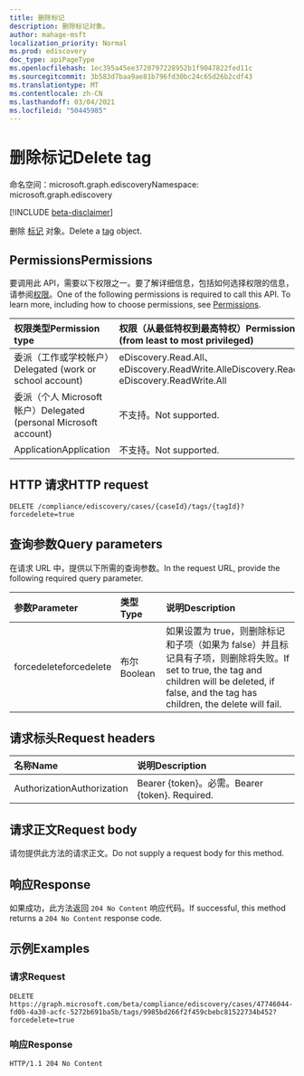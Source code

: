 ```yaml
---
title: 删除标记
description: 删除标记对象。
author: mahage-msft
localization_priority: Normal
ms.prod: ediscovery
doc_type: apiPageType
ms.openlocfilehash: 1ec395a45ee3720797228952b1f9047822fed11c
ms.sourcegitcommit: 3b583d7baa9ae81b796fd30bc24c65d26b2cdf43
ms.translationtype: MT
ms.contentlocale: zh-CN
ms.lasthandoff: 03/04/2021
ms.locfileid: "50445985"
---
```

# <a name="delete-tag"></a><span data-ttu-id="d5f8b-103">删除标记</span><span class="sxs-lookup"><span data-stu-id="d5f8b-103">Delete tag</span></span>

<span data-ttu-id="d5f8b-104">命名空间：microsoft.graph.ediscovery</span><span class="sxs-lookup"><span data-stu-id="d5f8b-104">Namespace: microsoft.graph.ediscovery</span></span>

[!INCLUDE [beta-disclaimer](../../includes/beta-disclaimer.md)]

<span data-ttu-id="d5f8b-105">删除 [标记](../resources/ediscovery-tag.md) 对象。</span><span class="sxs-lookup"><span data-stu-id="d5f8b-105">Delete a [tag](../resources/ediscovery-tag.md) object.</span></span>

## <a name="permissions"></a><span data-ttu-id="d5f8b-106">Permissions</span><span class="sxs-lookup"><span data-stu-id="d5f8b-106">Permissions</span></span>

<span data-ttu-id="d5f8b-p101">要调用此 API，需要以下权限之一。要了解详细信息，包括如何选择权限的信息，请参阅[权限](/graph/permissions-reference)。</span><span class="sxs-lookup"><span data-stu-id="d5f8b-p101">One of the following permissions is required to call this API. To learn more, including how to choose permissions, see [Permissions](/graph/permissions-reference).</span></span>

|<span data-ttu-id="d5f8b-109">权限类型</span><span class="sxs-lookup"><span data-stu-id="d5f8b-109">Permission type</span></span>|<span data-ttu-id="d5f8b-110">权限（从最低特权到最高特权）</span><span class="sxs-lookup"><span data-stu-id="d5f8b-110">Permissions (from least to most privileged)</span></span>|
|:---|:---|
|<span data-ttu-id="d5f8b-111">委派（工作或学校帐户）</span><span class="sxs-lookup"><span data-stu-id="d5f8b-111">Delegated (work or school account)</span></span>|<span data-ttu-id="d5f8b-112">eDiscovery.Read.All、eDiscovery.ReadWrite.All</span><span class="sxs-lookup"><span data-stu-id="d5f8b-112">eDiscovery.Read.All, eDiscovery.ReadWrite.All</span></span>|
|<span data-ttu-id="d5f8b-113">委派（个人 Microsoft 帐户）</span><span class="sxs-lookup"><span data-stu-id="d5f8b-113">Delegated (personal Microsoft account)</span></span>|<span data-ttu-id="d5f8b-114">不支持。</span><span class="sxs-lookup"><span data-stu-id="d5f8b-114">Not supported.</span></span>|
|<span data-ttu-id="d5f8b-115">Application</span><span class="sxs-lookup"><span data-stu-id="d5f8b-115">Application</span></span>|<span data-ttu-id="d5f8b-116">不支持。</span><span class="sxs-lookup"><span data-stu-id="d5f8b-116">Not supported.</span></span>|

## <a name="http-request"></a><span data-ttu-id="d5f8b-117">HTTP 请求</span><span class="sxs-lookup"><span data-stu-id="d5f8b-117">HTTP request</span></span>

<!-- {
  "blockType": "ignored"
}
-->

``` http
DELETE /compliance/ediscovery/cases/{caseId}/tags/{tagId}?forcedelete=true
```

## <a name="query-parameters"></a><span data-ttu-id="d5f8b-118">查询参数</span><span class="sxs-lookup"><span data-stu-id="d5f8b-118">Query parameters</span></span>

<span data-ttu-id="d5f8b-119">在请求 URL 中，提供以下所需的查询参数。</span><span class="sxs-lookup"><span data-stu-id="d5f8b-119">In the request URL, provide the following required query parameter.</span></span>

| <span data-ttu-id="d5f8b-120">参数</span><span class="sxs-lookup"><span data-stu-id="d5f8b-120">Parameter</span></span>     | <span data-ttu-id="d5f8b-121">类型</span><span class="sxs-lookup"><span data-stu-id="d5f8b-121">Type</span></span>    | <span data-ttu-id="d5f8b-122">说明</span><span class="sxs-lookup"><span data-stu-id="d5f8b-122">Description</span></span>                                                                              |
|:--------------|:--------|:-----------------------------------------------------------------------------------------|
| <span data-ttu-id="d5f8b-123">forcedelete</span><span class="sxs-lookup"><span data-stu-id="d5f8b-123">forcedelete</span></span>   | <span data-ttu-id="d5f8b-124">布尔</span><span class="sxs-lookup"><span data-stu-id="d5f8b-124">Boolean</span></span> | <span data-ttu-id="d5f8b-125">如果设置为 true，则删除标记和子项（如果为 false）并且标记具有子项，则删除将失败。</span><span class="sxs-lookup"><span data-stu-id="d5f8b-125">If set to true, the tag and children will be deleted, if false, and the tag has children, the delete will fail.</span></span> |

## <a name="request-headers"></a><span data-ttu-id="d5f8b-126">请求标头</span><span class="sxs-lookup"><span data-stu-id="d5f8b-126">Request headers</span></span>

|<span data-ttu-id="d5f8b-127">名称</span><span class="sxs-lookup"><span data-stu-id="d5f8b-127">Name</span></span>|<span data-ttu-id="d5f8b-128">说明</span><span class="sxs-lookup"><span data-stu-id="d5f8b-128">Description</span></span>|
|:---|:---|
|<span data-ttu-id="d5f8b-129">Authorization</span><span class="sxs-lookup"><span data-stu-id="d5f8b-129">Authorization</span></span>|<span data-ttu-id="d5f8b-p102">Bearer {token}。必需。</span><span class="sxs-lookup"><span data-stu-id="d5f8b-p102">Bearer {token}. Required.</span></span>|

## <a name="request-body"></a><span data-ttu-id="d5f8b-132">请求正文</span><span class="sxs-lookup"><span data-stu-id="d5f8b-132">Request body</span></span>

<span data-ttu-id="d5f8b-133">请勿提供此方法的请求正文。</span><span class="sxs-lookup"><span data-stu-id="d5f8b-133">Do not supply a request body for this method.</span></span>

## <a name="response"></a><span data-ttu-id="d5f8b-134">响应</span><span class="sxs-lookup"><span data-stu-id="d5f8b-134">Response</span></span>

<span data-ttu-id="d5f8b-135">如果成功，此方法返回 `204 No Content` 响应代码。</span><span class="sxs-lookup"><span data-stu-id="d5f8b-135">If successful, this method returns a `204 No Content` response code.</span></span>

## <a name="examples"></a><span data-ttu-id="d5f8b-136">示例</span><span class="sxs-lookup"><span data-stu-id="d5f8b-136">Examples</span></span>

### <a name="request"></a><span data-ttu-id="d5f8b-137">请求</span><span class="sxs-lookup"><span data-stu-id="d5f8b-137">Request</span></span>

<!-- {
  "blockType": "request",
  "name": "delete_tag"
}
-->

``` http
DELETE https://graph.microsoft.com/beta/compliance/ediscovery/cases/47746044-fd0b-4a30-acfc-5272b691ba5b/tags/9985bd266f2f459cbebc81522734b452?forcedelete=true
```

### <a name="response"></a><span data-ttu-id="d5f8b-138">响应</span><span class="sxs-lookup"><span data-stu-id="d5f8b-138">Response</span></span>

<!-- {
  "blockType": "response",
  "truncated": true
}
-->

``` http
HTTP/1.1 204 No Content
```
